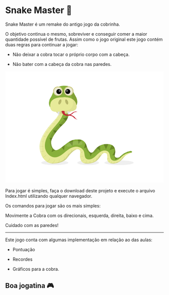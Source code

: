 # Snake Master :snake:

Snake Master é um remake do antigo jogo da cobrinha. 

O objetivo continua o mesmo, sobreviver e conseguir comer a maior quantidade possível de frutas.
Assim como o jogo original este jogo contém duas regras para continuar a jogar:

- Não deixar a cobra tocar o próprio corpo com a cabeça.

- Não bater com a cabeça da cobra nas paredes.

![Imagem da cobra](https://github.com/AnaniasBarbosa/Snake-Remake/blob/main/IMG/pre-load.png?raw=true)

Para jogar é simples, faça o download deste projeto e execute o arquivo Index.html utilizando qualquer navegador.

Os comandos para  jogar são os mais simples:

Movimente a Cobra com os direcionais, esquerda, direita, baixo e cima.

Cuidado com as paredes!

----------------------------------------------------------------------------------------------------------------------------------------------------------

Este jogo conta com algumas implementação em relação ao das aulas: 

- Pontuação 

- Recordes

- Gráficos para a cobra.

## Boa jogatina :video_game:
